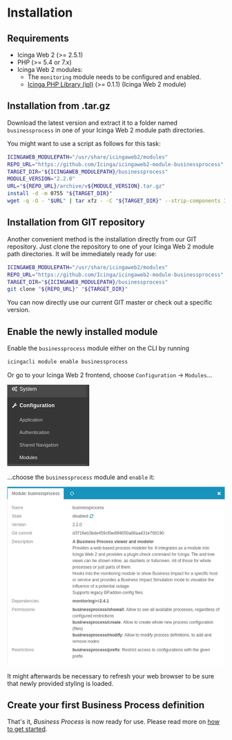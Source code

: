 <a id="Installation"></a>Installation
=====================================

Requirements
------------

* Icinga Web 2 (&gt;= 2.5.1)
* PHP (&gt;= 5.4 or 7.x)
* Icinga Web 2 modules:
  * The `monitoring` module needs to be configured and enabled.
  * [Icinga PHP Library (ipl)](https://github.com/Icinga/icingaweb2-module-ipl) (>= 0.1.1) (Icinga Web 2 module)

Installation from .tar.gz
-------------------------

Download the latest version and extract it to a folder named `businessprocess`
in one of your Icinga Web 2 module path directories.

You might want to use a script as follows for this task:
```sh
ICINGAWEB_MODULEPATH="/usr/share/icingaweb2/modules"
REPO_URL="https://github.com/Icinga/icingaweb2-module-businessprocess"
TARGET_DIR="${ICINGAWEB_MODULEPATH}/businessprocess"
MODULE_VERSION="2.2.0"
URL="${REPO_URL}/archive/v${MODULE_VERSION}.tar.gz"
install -d -m 0755 "${TARGET_DIR}"
wget -q -O - "$URL" | tar xfz - -C "${TARGET_DIR}" --strip-components 1
```

Installation from GIT repository
--------------------------------

Another convenient method is the installation directly from our GIT repository.
Just clone the repository to one of your Icinga Web 2 module path directories.
It will be immediately ready for use:

```sh
ICINGAWEB_MODULEPATH="/usr/share/icingaweb2/modules"
REPO_URL="https://github.com/Icinga/icingaweb2-module-businessprocess"
TARGET_DIR="${ICINGAWEB_MODULEPATH}/businessprocess"
git clone "${REPO_URL}" "${TARGET_DIR}"
```

You can now directly use our current GIT master or check out a specific version.

Enable the newly installed module
---------------------------------

Enable the `businessprocess` module either on the CLI by running

```sh
icingacli module enable businessprocess
```

Or go to your Icinga Web 2 frontend, choose `Configuration` -&gt; `Modules`...

![Choose Configuration - Modules](screenshot/01_installation/101_menu-configuration-modules.png)

...choose the `businessprocess` module and `enable` it:

![Enable the module](screenshot/01_installation/102_enable-module.png)

It might afterwards be necessary to refresh your web browser to be sure that
newly provided styling is loaded.

Create your first Business Process definition
---------------------------------------------

That's it, *Business Process* is now ready for use. Please read more on [how to get started](02-Getting-Started.md).
